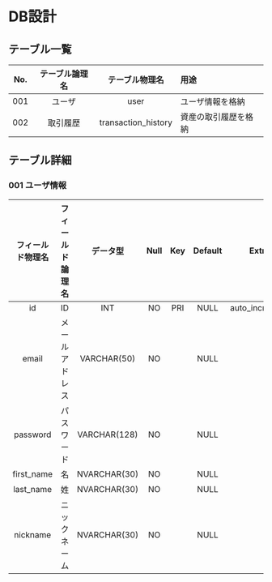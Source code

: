 # DB設計

## テーブル一覧

| No.  | テーブル論理名 |  テーブル物理名 |用途 |
| :---: | :---: | :---: | :--- |
| 001 | ユーザ | user | ユーザ情報を格納 |
| 002 | 取引履歴 | transaction_history | 資産の取引履歴を格納 |


## テーブル詳細



### 001 ユーザ情報 

| フィールド物理名  | フィールド論理名 | データ型 | Null | Key | Default | Extra |
| :---: | :---: | :---: | :---: | :---: | :---: | :---: |
| id | ID | INT | NO | PRI | NULL | auto_increment |
| email | メールアドレス | VARCHAR(50) | NO |  | NULL |  |
| password | パスワード | VARCHAR(128) | NO |  | NULL |  |
| first_name | 名 | NVARCHAR(30) | NO |  | NULL |  |
| last_name | 姓 | NVARCHAR(30) | NO |  | NULL |  |
| nickname | ニックネーム | NVARCHAR(30) | NO |  | NULL |  |




